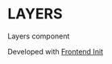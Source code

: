# LAYERS

Layers component

Developed with [Frontend Init](https://cusxio.github.io/frontend-init/)
